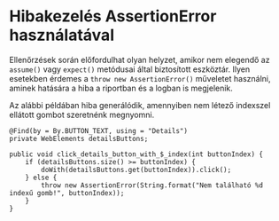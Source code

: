 # Hibakezelés AssertionError használatával

Ellenőrzések során előfordulhat olyan helyzet, amikor nem elegendő az `assume()` vagy `expect()` metódusai által biztosított eszköztár. Ilyen esetekben érdemes a `throw new AssertionError()` műveletet használni, aminek hatására a hiba a riportban és a logban is megjelenik.

Az alábbi példában hiba generálódik, amennyiben nem létező indexszel ellátott gombot szeretnénk megnyomni. 

```
@Find(by = By.BUTTON_TEXT, using = "Details")
private WebElements detailsButtons;

public void click_details_button_with_$_index(int buttonIndex) {
    if (detailsButtons.size() >= buttonIndex) {
        doWith(detailsButtons.get(buttonIndex)).click();
    } else {
        throw new AssertionError(String.format("Nem található %d indexű gomb!", buttonIndex));
    }
}
```

